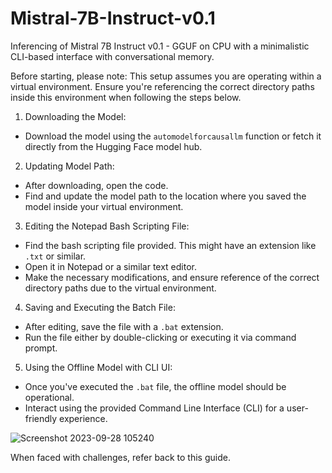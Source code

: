 # Mistral-7B-Instruct-v0.1
Inferencing of Mistral 7B Instruct v0.1 - GGUF  on CPU with a minimalistic CLI-based interface with conversational memory.

Before starting, please note:
This setup assumes you are operating within a virtual environment. Ensure you're referencing the correct directory paths inside this environment when following the steps below.

1. Downloading the Model:
- Download the model using the `automodelforcausallm` function or fetch it directly from the Hugging Face model hub.

2. Updating Model Path:
- After downloading, open the code.
- Find and update the model path to the location where you saved the model inside your virtual environment.

3. Editing the Notepad Bash Scripting File:
- Find the bash scripting file provided. This might have an extension like `.txt` or similar.
- Open it in Notepad or a similar text editor.
- Make the necessary modifications, and ensure reference of the correct directory paths due to the virtual environment.

4. Saving and Executing the Batch File:
- After editing, save the file with a `.bat` extension.
- Run the file either by double-clicking or executing it via command prompt.

5. Using the Offline Model with CLI UI:
- Once you've executed the `.bat` file, the offline model should be operational.
- Interact using the provided Command Line Interface (CLI) for a user-friendly experience.

![Screenshot 2023-09-28 105240](https://github.com/Himanshu8881212/Mistral-7B-Instruct-v0.1/assets/134622172/4b7537d4-b39d-4942-82c6-fcd356792aa8)

When faced with challenges, refer back to this guide.
